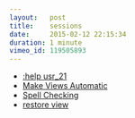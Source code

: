 ```yaml
---
layout:   post
title:    sessions
date:     2015-02-12 22:15:34
duration: 1 minute
vimeo_id: 119505893
---
```

- [:help usr_21]()
- [Make Views Automatic]()
- [Spell Checking]()
- [restore view]()
